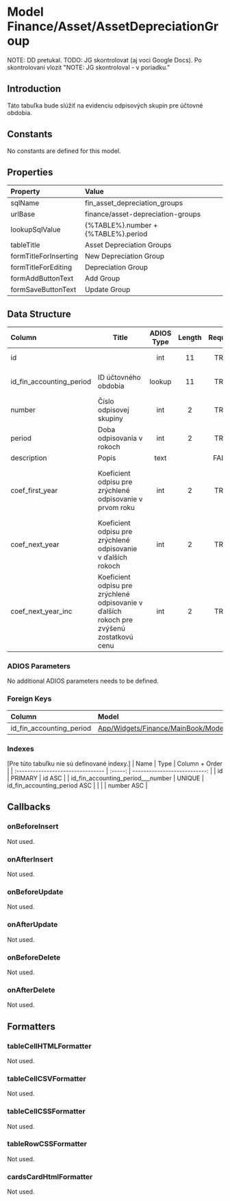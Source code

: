 # Model Finance/Asset/AssetDepreciationGroup

NOTE: DD pretukal.
TODO: JG skontrolovat (aj voci Google Docs). Po skontrolovani vlozit "NOTE: JG skontroloval - v poriadku."

## Introduction

Táto tabuľka bude slúžiť na evidenciu odpisových skupín pre účtovné obdobia. 

## Constants

No constants are defined for this model.

## Properties

| Property              | Value                               |
| :-------------------- | :---------------------------------- |
| sqlName               | fin_asset_depreciation_groups       |
| urlBase               | finance/asset-depreciation-groups   |
| lookupSqlValue        | {%TABLE%}.number + {%TABLE%}.period |
| tableTitle            | Asset Depreciation Groups           |
| formTitleForInserting | New Depreciation Group              |
| formTitleForEditing   | Depreciation Group                  |
| formAddButtonText     | Add Group                           |
| formSaveButtonText    | Update Group                        |

## Data Structure

| Column                   | Title                                                                                    | ADIOS Type | Length | Required | Notes                                                                                     |
| :----------------------- | ---------------------------------------------------------------------------------------- | :--------: | :----: | :------: | :---------------------------------------------------------------------------------------- |
| id                       |                                                                                          |    int     |   11   |   TRUE   | Jedinečné ID záznamu                                                                      |
| id_fin_accounting_period | ID účtovného obdobia                                                                     |   lookup   |   11   |   TRUE   | ID účtovného obdobia                                                                      |
| number                   | Číslo odpisovej skupiny                                                                  |    int     |   2    |   TRUE   | Číslo odpisovej skupiny                                                                   |
| period                   | Doba odpisovania v rokoch                                                                |    int     |   2    |   TRUE   | Doba odpisovania v rokoch                                                                 |
| description              | Popis                                                                                    |    text    |        |  FALSE   | Popis                                                                                     |
| coef_first_year          | Koeficient odpisu pre zrýchlené odpisovanie v prvom roku                                 |    int     |   2    |   TRUE   | Koeficient odpisu pre zrýchlené odpisovanie  v prvom roku                                 |
| coef_next_year           | Koeficient odpisu pre zrýchlené odpisovanie  v ďalších rokoch                            |    int     |   2    |   TRUE   | Koeficient odpisu pre zrýchlené odpisovanie  v ďalších rokoch                             |
| coef_next_year_inc       | Koeficient odpisu pre zrýchlené odpisovanie v ďalších rokoch pre zvýšenú zostatkovú cenu |    int     |   2    |   TRUE   | Koeficient odpisu pre zrýchlené odpisovanie  v ďalších rokoch pre zvýšenú zostatkovú cenu |

### ADIOS Parameters

No additional ADIOS parameters needs to be defined.

### Foreign Keys

| Column                   | Model                                                                                                        | Relation | OnUpdate | OnDelete |
| :----------------------- | :----------------------------------------------------------------------------------------------------------- | :------: | -------- | -------- |
| id_fin_accounting_period | [App/Widgets/Finance/MainBook/Models/AccountingPeriod](../../../Finance/MainBook/Models/AccountingPeriod.md) |   1:N    | Cascade  | Cascade  |

### Indexes
[Pre túto tabuľku nie sú definované indexy.]
| Name                              |  Type   |               Column + Order |
| :-------------------------------- | :-----: | ---------------------------: |
| id                                | PRIMARY |                       id ASC |
| id_fin_accounting_period___number | UNIQUE  | id_fin_accounting_period ASC |
|                                   |         |                   number ASC |

## Callbacks

### onBeforeInsert
Not used.

### onAfterInsert
Not used.

### onBeforeUpdate
Not used.

### onAfterUpdate
Not used.

### onBeforeDelete
Not used.

### onAfterDelete
Not used.

## Formatters

### tableCellHTMLFormatter
Not used.

### tableCellCSVFormatter
Not used.

### tableCellCSSFormatter
Not used.

### tableRowCSSFormatter
Not used.

### cardsCardHtmlFormatter
Not used.
